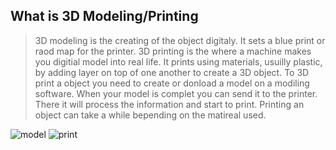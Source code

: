 ## What is 3D Modeling/Printing

> 3D modeling is the creating of the object digitaly. It sets a blue print or raod map for the printer. 3D printing is the where a machine makes you digitial model into real life. It prints using materials, usuilly plastic, by adding layer on top of one another to create a 3D object. To 3D print a object you need to create or donload a model on a modiling software. When your model is complet you can send it to the printer. There it will process the information and start to print. Printing an object can take a while bepending on the matireal used. 

![model](https://encrypted-tbn0.gstatic.com/images?q=tbn:ANd9GcSigq9iSeIQxa8XJQVTKlClrNp43FBt7bjcFtTRKgD4WVNDJL_Q4g&s)
![print](https://encrypted-tbn0.gstatic.com/images?q=tbn:ANd9GcT4A12TuDxIPhXo0FZwTGc264dpDMuw3kvP02B225i8wZ02pWZ3Eg&s)



